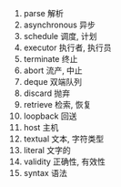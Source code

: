1. parse 解析
2. asynchronous 异步
3. schedule 调度, 计划
4. executor 执行者, 执行员
5. terminate 终止
6. abort 流产, 中止
7. deque 双端队列
8. discard 抛弃
9. retrieve 检索, 恢复
10. loopback 回送
11. host 主机
12. textual 文本, 字符类型
13. literal 文字的
14. validity 正确性, 有效性
15. syntax 语法

